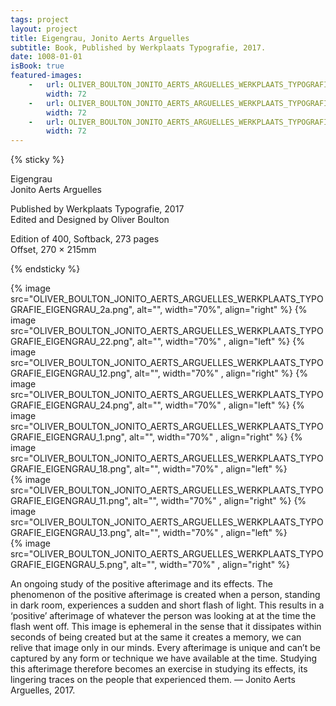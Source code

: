 ```yaml
---
tags: project
layout: project
title: Eigengrau, Jonito Aerts Arguelles
subtitle: Book, Published by Werkplaats Typografie, 2017.
date: 1008-01-01
isBook: true
featured-images: 
    -   url: OLIVER_BOULTON_JONITO_AERTS_ARGUELLES_WERKPLAATS_TYPOGRAFIE_EIGENGRAU_2.png
        width: 72
    -   url: OLIVER_BOULTON_JONITO_AERTS_ARGUELLES_WERKPLAATS_TYPOGRAFIE_EIGENGRAU_1.png
        width: 72
    -   url: OLIVER_BOULTON_JONITO_AERTS_ARGUELLES_WERKPLAATS_TYPOGRAFIE_EIGENGRAU_3.png
        width: 72
---
```


{% sticky %}

Eigengrau  
Jonito Aerts Arguelles

Published by Werkplaats Typografie, 2017  
Edited and Designed by Oliver Boulton

Edition of 400, Softback, 273 pages  
Offset, 270 × 215mm

{% endsticky %}


{% image src="OLIVER_BOULTON_JONITO_AERTS_ARGUELLES_WERKPLAATS_TYPOGRAFIE_EIGENGRAU_2a.png",  alt="", width="70%",   align="right" %}
{% image src="OLIVER_BOULTON_JONITO_AERTS_ARGUELLES_WERKPLAATS_TYPOGRAFIE_EIGENGRAU_22.png", alt="", width="70%"  ,   align="left" %} 
{% image src="OLIVER_BOULTON_JONITO_AERTS_ARGUELLES_WERKPLAATS_TYPOGRAFIE_EIGENGRAU_12.png", alt="", width="70%"  ,   align="right" %}
{% image src="OLIVER_BOULTON_JONITO_AERTS_ARGUELLES_WERKPLAATS_TYPOGRAFIE_EIGENGRAU_24.png", alt="", width="70%"  ,   align="left" %}
{% image src="OLIVER_BOULTON_JONITO_AERTS_ARGUELLES_WERKPLAATS_TYPOGRAFIE_EIGENGRAU_1.png",  alt="", width="70%"  ,   align="right" %}
{% image src="OLIVER_BOULTON_JONITO_AERTS_ARGUELLES_WERKPLAATS_TYPOGRAFIE_EIGENGRAU_18.png", alt="", width="70%"  ,   align="left" %}  
{% image src="OLIVER_BOULTON_JONITO_AERTS_ARGUELLES_WERKPLAATS_TYPOGRAFIE_EIGENGRAU_11.png", alt="", width="70%"  ,   align="right" %}
{% image src="OLIVER_BOULTON_JONITO_AERTS_ARGUELLES_WERKPLAATS_TYPOGRAFIE_EIGENGRAU_13.png", alt="", width="70%"  ,   align="left" %}  
{% image src="OLIVER_BOULTON_JONITO_AERTS_ARGUELLES_WERKPLAATS_TYPOGRAFIE_EIGENGRAU_5.png",  alt="", width="70%"  ,   align="right" %}

An ongoing study of the positive afterimage and its effects. The phenomenon of the positive afterimage is created when a person, standing in dark room, experiences a sudden and short flash of light. This results in a ‘positive’ afterimage of whatever the person was looking at at the time the flash went off. This image is ephemeral in the sense that it dissipates within seconds of being created but at the same it creates a memory, we can relive that image only in our minds. Every afterimage is unique and can’t be captured by any form or technique we have available at the time. Studying this afterimage therefore becomes an exercise in studying its effects, its lingering traces on the people that experienced them. — Jonito Aerts Arguelles, 2017.